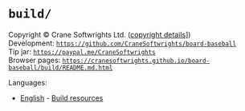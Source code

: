 # `build/`

Copyright © Crane Softwrights Ltd. ([copyright details](../COPYRIGHT.md)])  
Development: [`https://github.com/CraneSoftwrights/board-baseball`](https://github.com/CraneSoftwrights/board-baseball)  
Tip jar: [`https://paypal.me/CraneSoftwrights`](https://paypal.me/CraneSoftwrights)  
Browser pages: [`https://cranesoftwrights.github.io/board-baseball/build/README.md.html`](https://cranesoftwrights.github.io/board-baseball/build/README.md.html)  

Languages:

- [English](../en/build.md) - [Build resources](../en/build.md)



